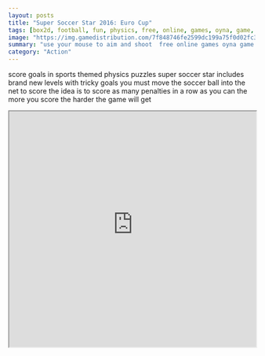 ```yaml
---
layout: posts
title: "Super Soccer Star 2016: Euro Cup"
tags: [box2d, football, fun, physics, free, online, games, oyna, game, free, games, play, play, games]
image: "https://img.gamedistribution.com/7f848746fe2599dc199a75f0d02fc3d6.jpg"
summary: "use your mouse to aim and shoot  free online games oyna game free games play play games"
category: "Action"
---
```


score goals in sports themed physics puzzles super soccer star includes brand new levels with tricky goals you must move the soccer ball into the net to score the idea is to score as many penalties in a row as you can the more you score the harder the game will get

<iframe width="100%" height="480px;" src="https://flash.gamedistribution.com?game=7f848746fe2599dc199a75f0d02fc3d6"></iframe>